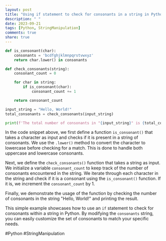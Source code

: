 ```yaml
---
layout: post
title: "Using if statement to check for consonants in a string in Python"
description: " "
date: 2023-09-21
tags: [Python, StringManipulation]
comments: true
share: true
---
```


```python
def is_consonant(char):
    consonants = 'bcdfghjklmnpqrstvwxyz'
    return char.lower() in consonants

def check_consonants(string):
    consonant_count = 0

    for char in string:
        if is_consonant(char):
            consonant_count += 1

    return consonant_count

input_string = "Hello, World!"
total_consonants = check_consonants(input_string)

print(f'The total number of consonants in "{input_string}" is {total_consonants}.')
```

In the code snippet above, we first define a function `is_consonant()` that takes a character as input and checks if it is present in a string of consonants. We use the `.lower()` method to convert the character to lowercase before checking for a match. This is done to handle both uppercase and lowercase consonants.

Next, we define the `check_consonants()` function that takes a string as input. We initialize a variable `consonant_count` to keep track of the number of consonants encountered in the string. We iterate through each character in the string and check if it is a consonant using the `is_consonant()` function. If it is, we increment the `consonant_count` by 1.

Finally, we demonstrate the usage of the function by checking the number of consonants in the string "Hello, World!" and printing the result.

This simple example showcases how to use an `if` statement to check for consonants within a string in Python. By modifying the `consonants` string, you can easily customize the set of consonants to match your specific needs.

#Python #StringManipulation